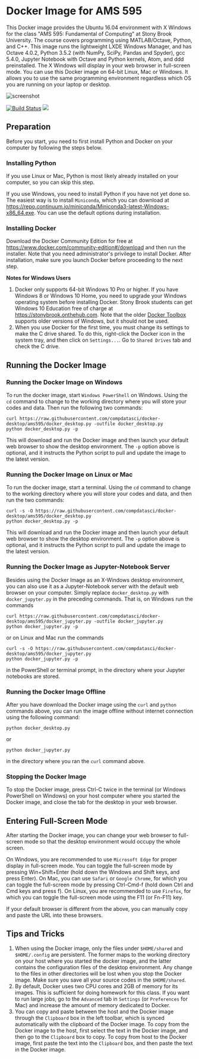 # Docker Image for AMS 595
This Docker image provides the Ubuntu 16.04 environment with X Windows for the class
"AMS 595: Fundamental of Computing" at Stony Brook University.
The course covers programming using MATLAB/Octave, Python, and C++. This image runs the lightweight LXDE Windows Manager, and has Octave 4.0.2, Python 3.5.2 (with NumPy, SciPy, Pandas and Spyder),
gcc 5.4.0, Jupyter Notebook with Octave and Python kernels, Atom, and ddd preinstalled. The X Windows will display in your web browser in full-screen mode. You can use this Docker image on 64-bit Linux, Mac or Windows. It allows you to use the same programming environment regardless which OS you are running on your laptop or desktop.

![screenshot](https://raw.github.com/compdatasci/docker-desktop/ams595/screenshots/screenshot1.png)

[![Build Status](https://travis-ci.org/compdatasci/docker-desktop.svg?branch=ams595)](https://travis-ci.org/compdatasci/docker-desktop) [![](https://images.microbadger.com/badges/image/ams595/desktop.svg)](https://microbadger.com/images/ams595/desktop)

## Preparation
Before you start, you need to first install Python and Docker on your computer by following the steps below.

### Installing Python
If you use Linux or Mac, Python is most likely already installed on your computer, so you can skip this step.

If you use Windows, you need to install Python if you have not yet done so. The easiest way is to install `Miniconda`, which you can download at https://repo.continuum.io/miniconda/Miniconda3-latest-Windows-x86_64.exe. You can use the default options during installation.

### Installing Docker
Download the Docker Community Edition for free at https://www.docker.com/community-edition#/download and then run the installer. Note that you need administrator's privilege to install Docker. After installation, make sure you launch Docker before proceeding to the next step.

**Notes for Windows Users**
1. Docker only supports 64-bit Windows 10 Pro or higher. If you have Windows 8 or Windows 10 Home, you need to upgrade your Windows operating system before installing Docker. Stony Brook students can get Windows 10 Education free of charge at https://stonybrook.onthehub.com. Note that the older [Docker Toolbox](https://www.docker.com/products/docker-toolbox) supports older versions of Windows, but it should not be used.
2. When you use Docker for the first time, you must change its settings to make the C drive shared. To do this, right-click the Docker icon in the system tray, and then click on `Settings...`. Go to `Shared Drives` tab and check the C drive.

## Running the Docker Image

### Running the Docker Image on Windows
To run the docker image, start `Windows PowerShell` on Windows. Using the `cd` command to change to the working directory where you will store your codes and data. Then run the following two commands:
```
curl https://raw.githubusercontent.com/compdatasci/docker-desktop/ams595/docker_desktop.py -outfile docker_desktop.py
python docker_desktop.py -p
```
This will download and run the Docker image and then launch your default web browser to show the desktop environment. The `-p` option above is optional, and it instructs the Python script to pull and update the image to the latest version.

### Running the Docker Image on Linux or Mac
To run the docker image, start a terminal. Using the `cd` command to change to the working directory where you will store your codes and data, and then run the two commands:
```
curl -s -O https://raw.githubusercontent.com/compdatasci/docker-desktop/ams595/docker_desktop.py
python docker_desktop.py -p
```
This will download and run the Docker image and then launch your default web browser to show the desktop environment. The `-p` option above is optional, and it instructs the Python script to pull and update the image to the latest version.

### Running the Docker Image as Jupyter-Notebook Server
Besides using the Docker Image as an X-Windows desktop environment, you can also use it as a Jupyter-Notebook server with the
default web browser on your computer. Simply replace `docker_desktop.py` with `docker_jupyter.py` in the preceding commands. That is, on Windows run the commands
```
curl https://raw.githubusercontent.com/compdatasci/docker-desktop/ams595/docker_jupyter.py -outfile docker_jupyter.py
python docker_jupyter.py -p
```
or on Linux and Mac run the commands
```
curl -s -O https://raw.githubusercontent.com/compdatasci/docker-desktop/ams595/docker_jupyter.py
python docker_jupyter.py -p
```
in the PowerShell or terminal prompt, in the directory where your Jupyter notebooks are stored.

### Running the Docker Image Offline
After you have download the Docker image using the `curl` and `python` commands above, you can run the image offline without internet connection using the following command:
```
python docker_desktop.py
```
or
```
python docker_jupyter.py
```
in the directory where you ran the `curl` command above.

### Stopping the Docker Image
To stop the Docker image, press Ctrl-C twice in the terminal (or Windows PowerShell on Windows) on your host computer where you started the Docker image, and close the tab for the desktop in your web browser.

## Entering Full-Screen Mode
After starting the Docker image, you can change your web browser to full-screen mode so that the desktop environment would occupy the whole screen.

On Windows, you are recommended to use `Microsoft Edge` for proper display in full-screen mode. You can toggle the full-screen mode by pressing Win+Shift+Enter (hold down the Windows and Shift keys, and press Enter). On Mac, you can use `Safari` or `Google Chrome`, for which you can toggle the full-screen mode by pressing Ctrl-Cmd-f (hold down Ctrl and Cmd keys and press f). On Linux, you are recommended to use `Firefox`, for which you can toggle the full-screen mode using the F11 (or Fn-F11) key.

If your default browser is different from the above, you can manually copy and paste the URL into these browsers.

## Tips and Tricks
1. When using the Docker image, only the files under `$HOME/shared` and `$HOME/.config` are persistent. The former maps to the working directory on your host where you started the docker image, and the latter contains the configuration files of the desktop environment. Any change to the files in other directories will be lost when you stop the Docker image. Make sure you save all your source codes in the `$HOME/shared`.
2. By default, Docker uses two CPU cores and 2GB of memory for its images. This is sufficient for doing homework for this class. If you want to run large jobs, go to the `Advanced` tab in `Settings` (or `Preferences` for Mac) and increase the amount of memory dedicated to Docker.
3. You can copy and paste between the host and the Docker image through the `Clipboard` box in the left toolbar, which is synced automatically with the clipboard of the Docker image. To copy from the Docker image to the host, first select the text in the Docker image, and then go to the `Clipboard` box to copy. To copy from host to the Docker image, first paste the text into the `Clipboard` box, and then paste the text in the Docker image.
